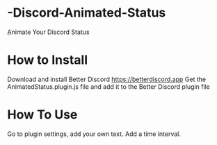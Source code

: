 # -Discord-Animated-Status
ِAnimate Your Discord Status

# How to Install
Download and install Better Discord https://betterdiscord.app
Get the AnimatedStatus.plugin.js file and add it to the Better Discord plugin file

# How To Use
Go to plugin settings, add your own text. Add a time interval.
